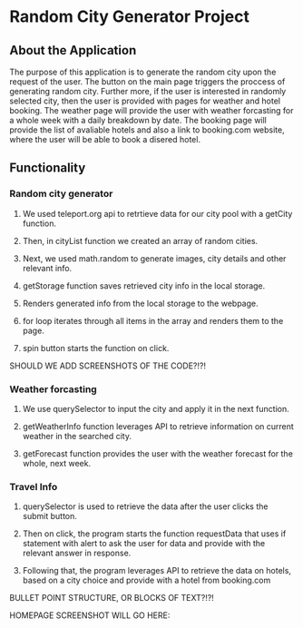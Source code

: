 # Random City Generator Project

## About the Application
The purpose of this application is to generate the random city upon the request of the user. The button on the main page triggers the proccess
of generating random city. Further more, if the user is interested in randomly selected city, then the user is provided with pages for weather and hotel booking.
The weather page will provide the user with weather forcasting for a whole week with a daily breakdown by date. The booking page will provide the list of avaliable hotels and also a link to booking.com website, where the user
will be able to book a disered hotel.

## Functionality

### Random city generator

1. We used teleport.org api to retrtieve data for our city pool with a getCity function. 

2. Then, in cityList function we created an array of random cities.

3. Next, we used math.random to generate images, city details and other relevant info.

4. getStorage function saves retrieved city info in the local storage.

5. Renders generated info from the local storage to the webpage.

6. for loop iterates through all items in the array and renders them to the page.

7. spin button starts the function on click.


SHOULD WE ADD SCREENSHOTS OF THE CODE?!?!


### Weather forcasting

1. We use querySelector to input the city and apply it in the next function.

2. getWeatherInfo function leverages API to retrieve information on current weather in the searched city.

3. getForecast function provides the user with the weather forecast for the whole, next week.


### Travel Info

1. querySelector is used to retrieve the data after the user clicks the submit button.

2. Then on click, the program starts the function requestData that uses if statement with alert to ask the user for data and provide with the relevant answer in response.

3. Following that, the program leverages API to retrieve the data on hotels, based on a city choice and provide with a hotel from booking.com

BULLET POINT STRUCTURE, OR BLOCKS OF TEXT?!?!

HOMEPAGE SCREENSHOT WILL GO HERE: